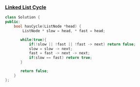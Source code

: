 ### [Linked List Cycle](https://leetcode.com/problems/linked-list-cycle/)

```cpp
class Solution {
public:
    bool hasCycle(ListNode *head) {
        ListNode * slow = head, * fast = head;

       while(true){
           if(!slow || !fast || !fast -> next) return false;
           slow = slow -> next;
           fast = fast -> next -> next;
           if(slow == fast) return true;
       }

       return false;
    }
};
```
